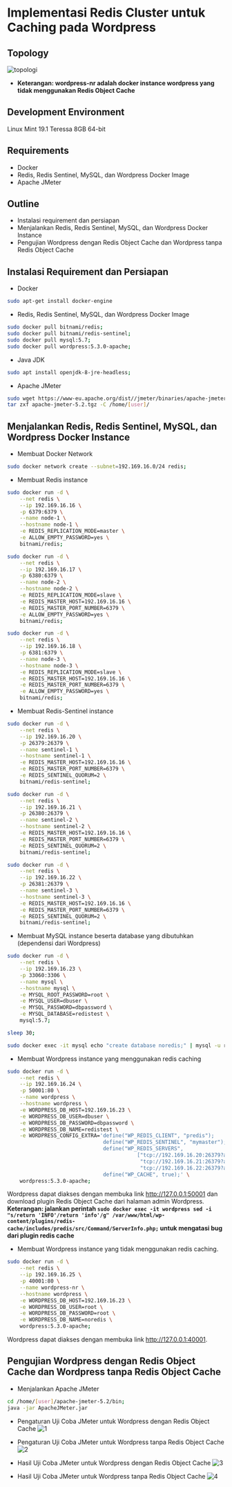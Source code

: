 # Implementasi Redis Cluster untuk Caching pada Wordpress #
## Topology ##
![topologi](topologi.png)
- **Keterangan: wordpress-nr adalah docker instance wordpress yang tidak menggunakan Redis Object Cache**

## Development Environment ##
Linux Mint 19.1 Teressa 8GB 64-bit

## Requirements ##
- Docker
- Redis, Redis Sentinel, MySQL, dan Wordpress Docker Image
- Apache JMeter

## Outline ##
- Instalasi requirement dan persiapan
- Menjalankan Redis, Redis Sentinel, MySQL, dan Wordpress Docker Instance
- Pengujian Wordpress dengan Redis Object Cache dan Wordpress tanpa Redis Object Cache

## Instalasi Requirement dan Persiapan ##
- Docker
 ```bash
sudo apt-get install docker-engine
 ```
- Redis, Redis Sentinel, MySQL, dan Wordpress Docker Image
 ```bash
sudo docker pull bitnami/redis;
sudo docker pull bitnami/redis-sentinel;
sudo docker pull mysql:5.7;
sudo docker pull wordpress:5.3.0-apache;
 ```

- Java JDK
```bash
sudo apt install openjdk-8-jre-headless;
```

- Apache JMeter
```bash
sudo wget https://www-eu.apache.org/dist//jmeter/binaries/apache-jmeter-5.2.tgz;
tar zxf apache-jmeter-5.2.tgz -C /home/[user]/
```

## Menjalankan Redis, Redis Sentinel, MySQL, dan Wordpress Docker Instance ##
- Membuat Docker Network
```bash
sudo docker network create --subnet=192.169.16.0/24 redis;
```

- Membuat Redis instance
```bash
sudo docker run -d \
    --net redis \
    --ip 192.169.16.16 \
    -p 6379:6379 \
    --name node-1 \
    --hostname node-1 \
    -e REDIS_REPLICATION_MODE=master \
    -e ALLOW_EMPTY_PASSWORD=yes \
    bitnami/redis;

sudo docker run -d \
    --net redis \
    --ip 192.169.16.17 \
    -p 6380:6379 \
    --name node-2 \
    --hostname node-2 \
    -e REDIS_REPLICATION_MODE=slave \
    -e REDIS_MASTER_HOST=192.169.16.16 \
    -e REDIS_MASTER_PORT_NUMBER=6379 \
    -e ALLOW_EMPTY_PASSWORD=yes \
    bitnami/redis;

sudo docker run -d \
    --net redis \
    --ip 192.169.16.18 \
    -p 6381:6379 \
    --name node-3 \
    --hostname node-3 \
    -e REDIS_REPLICATION_MODE=slave \
    -e REDIS_MASTER_HOST=192.169.16.16 \
    -e REDIS_MASTER_PORT_NUMBER=6379 \
    -e ALLOW_EMPTY_PASSWORD=yes \
    bitnami/redis;
```

- Membuat Redis-Sentinel instance
```bash
sudo docker run -d \
    --net redis \
    --ip 192.169.16.20 \
    -p 26379:26379 \
    --name sentinel-1 \
    --hostname sentinel-1 \
    -e REDIS_MASTER_HOST=192.169.16.16 \
    -e REDIS_MASTER_PORT_NUMBER=6379 \
    -e REDIS_SENTINEL_QUORUM=2 \
    bitnami/redis-sentinel;

sudo docker run -d \
    --net redis \
    --ip 192.169.16.21 \
    -p 26380:26379 \
    --name sentinel-2 \
    --hostname sentinel-2 \
    -e REDIS_MASTER_HOST=192.169.16.16 \
    -e REDIS_MASTER_PORT_NUMBER=6379 \
    -e REDIS_SENTINEL_QUORUM=2 \
    bitnami/redis-sentinel;

sudo docker run -d \
    --net redis \
    --ip 192.169.16.22 \
    -p 26381:26379 \
    --name sentinel-3 \
    --hostname sentinel-3 \
    -e REDIS_MASTER_HOST=192.169.16.16 \
    -e REDIS_MASTER_PORT_NUMBER=6379 \
    -e REDIS_SENTINEL_QUORUM=2 \
    bitnami/redis-sentinel;
```

- Membuat MySQL instance beserta database yang dibutuhkan (dependensi dari Wordpress)
```bash
sudo docker run -d \
    --net redis \
    --ip 192.169.16.23 \
    -p 33060:3306 \
    --name mysql \
    --hostname mysql \
    -e MYSQL_ROOT_PASSWORD=root \
    -e MYSQL_USER=dbuser \
    -e MYSQL_PASSWORD=dbpassword \
    -e MYSQL_DATABASE=redistest \
    mysql:5.7;

sleep 30;

sudo docker exec -it mysql echo "create database noredis;" | mysql -u root -proot;
```

- Membuat Wordpress instance yang menggunakan redis caching
```bash
sudo docker run -d \
    --net redis \
    --ip 192.169.16.24 \
    -p 50001:80 \
    --name wordpress \
    --hostname wordpress \
    -e WORDPRESS_DB_HOST=192.169.16.23 \
    -e WORDPRESS_DB_USER=dbuser \
    -e WORDPRESS_DB_PASSWORD=dbpassword \
    -e WORDPRESS_DB_NAME=redistest \
    -e WORDPRESS_CONFIG_EXTRA='define("WP_REDIS_CLIENT", "predis");
                               define("WP_REDIS_SENTINEL", "mymaster");
                               define("WP_REDIS_SERVERS",
                                          ["tcp://192.169.16.20:26379?alias=sentinel-1",
                                           "tcp://192.169.16.21:26379?alias=sentinel-2",
                                           "tcp://192.169.16.22:26379?alias=sentinel-3"]); \
                               define("WP_CACHE", true);' \
    wordpress:5.3.0-apache;
```
Wordpress dapat diakses dengan membuka link http://127.0.0.1:50001 dan download plugin Redis Object Cache dari halaman admin Wordpress.
**Keterangan: jalankan perintah ```sudo docker exec -it wordpress sed -i "s/return 'INFO'/return 'info'/g" /var/www/html/wp-content/plugins/redis-cache/includes/predis/src/Command/ServerInfo.php;``` untuk mengatasi bug dari plugin redis cache**

- Membuat Wordpress instance yang tidak menggunakan redis caching.
```bash
sudo docker run -d \
    --net redis \
    --ip 192.169.16.25 \
    -p 40001:80 \
    --name wordpress-nr \
    --hostname wordpress \
    -e WORDPRESS_DB_HOST=192.169.16.23 \
    -e WORDPRESS_DB_USER=root \
    -e WORDPRESS_DB_PASSWORD=root \
    -e WORDPRESS_DB_NAME=noredis \
    wordpress:5.3.0-apache;
```
Wordpress dapat diakses dengan membuka link http://127.0.0.1:40001.

## Pengujian Wordpress dengan Redis Object Cache dan Wordpress tanpa Redis Object Cache ##
- Menjalankan Apache JMeter
```bash
cd /home/[user]/apache-jmeter-5.2/bin;
java -jar ApacheJMeter.jar
```

- Pengaturan Uji Coba JMeter untuk Wordpress dengan Redis Object Cache
![1](jmeter-http-request-redis.png)

- Pengaturan Uji Coba JMeter untuk Wordpress tanpa Redis Object Cache
![2](jmeter-http-request-noredis.png)

- Hasil Uji Coba JMeter untuk Wordpress dengan Redis Object Cache
![3](jmeter-summary-redis.png)

- Hasil Uji Coba JMeter untuk Wordpress tanpa Redis Object Cache
![4](jmeter-summary-noredis.png)
